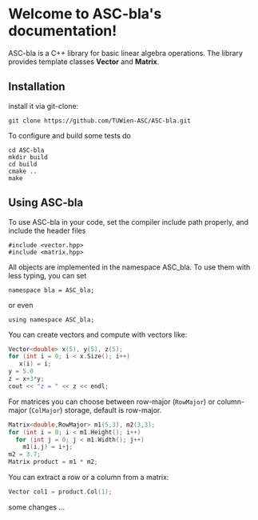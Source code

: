 # Welcome to ASC-bla's documentation!


ASC-bla is a C++ library for basic linear algebra operations.
The library provides template classes **Vector** and **Matrix**.

## Installation

install it via git-clone:

    git clone https://github.com/TUWien-ASC/ASC-bla.git


To configure and build some tests do

    cd ASC-bla
    mkdir build
    cd build
    cmake ..
    make
    

## Using ASC-bla

To use ASC-bla in your code, set the compiler include path properly, and include the header files

    #include <vector.hpp>
    #include <matrix.hpp>

All objects are implemented in the namespace ASC_bla. To use them with less typing, you can set

    namespace bla = ASC_bla;

or even

    
    using namespace ASC_bla;

    

You can create vectors and compute with vectors like:

                 
```cpp
Vector<double> x(5), y(5), z(5);
for (int i = 0; i < x.Size(); i++)
   x(i) = i;
y = 5.0
z = x+3*y;
cout << "z = " << z << endl;
```

For matrices you can choose between row-major (`RowMajor`) or column-major (`ColMajor`) storage,
default is row-major.

```cpp
Matrix<double,RowMajor> m1(5,3), m2(3,3);
for (int i = 0; i < m1.Height(); i++)
  for (int j = 0; j < m1.Width(); j++)
    m1(i,j) = i+j;
m2 = 3.7;
Matrix product = m1 * m2;
```

You can extract a row or a column from a matrix:

```cpp
Vector col1 = product.Col(1);
```

some changes ...  

   
